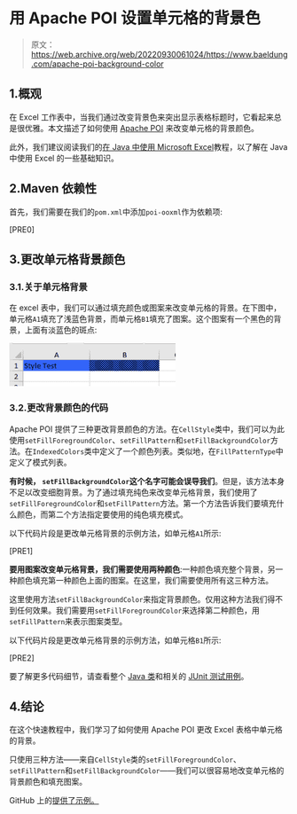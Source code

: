 # 用 Apache POI 设置单元格的背景色

> 原文：<https://web.archive.org/web/20220930061024/https://www.baeldung.com/apache-poi-background-color>

## 1.概观

在 Excel 工作表中，当我们通过改变背景色来突出显示表格标题时，它看起来总是很优雅。本文描述了如何使用 [Apache POI](https://web.archive.org/web/20220524031430/https://poi.apache.org/) 来改变单元格的背景颜色。

此外，我们建议阅读我们的[在 Java 中使用 Microsoft Excel](/web/20220524031430/https://www.baeldung.com/java-microsoft-excel)教程，以了解在 Java 中使用 Excel 的一些基础知识。

## 2.Maven 依赖性

首先，我们需要在我们的`pom.xml`中添加`poi-ooxml`作为依赖项:

[PRE0]

## 3.更改单元格背景颜色

### 3.1.关于单元格背景

在 excel 表中，我们可以通过填充颜色或图案来改变单元格的背景。在下图中，单元格`A1`填充了浅蓝色背景，而单元格`B1`填充了图案。这个图案有一个黑色的背景，上面有淡蓝色的斑点:

[![](img/03db23c7f2c2b2899f124c96d28af8c9.png)](/web/20220524031430/https://www.baeldung.com/wp-content/uploads/2021/11/ExcelCellBackgroundColor-300x78-1.png)

### 3.2.更改背景颜色的代码

Apache POI 提供了三种更改背景颜色的方法。在`CellStyle`类中，我们可以为此使用`setFillForegroundColor`、`setFillPattern`和`setFillBackgroundColor`方法。在`IndexedColors`类中定义了一个颜色列表。类似地，在`FillPatternType`中定义了模式列表。

**有时候， `setFillBackgroundColor`这个名字可能会误导我们**。但是，该方法本身不足以改变细胞背景。为了通过填充纯色来改变单元格背景，我们使用了`setFillForegroundColor`和`setFillPattern`方法。第一个方法告诉我们要填充什么颜色，而第二个方法指定要使用的纯色填充模式。

以下代码片段是更改单元格背景的示例方法，如单元格`A1`所示:

[PRE1]

**要用图案改变单元格背景，我们需要使用两种颜色**:一种颜色填充整个背景，另一种颜色填充第一种颜色上面的图案。在这里，我们需要使用所有这三种方法。

这里使用方法`setFillBackgroundColor`来指定背景颜色。仅用这种方法我们得不到任何效果。我们需要用`setFillForegroundColor`来选择第二种颜色，用`setFillPattern`来表示图案类型。

以下代码片段是更改单元格背景的示例方法，如单元格`B1`所示:

[PRE2]

要了解更多代码细节，请查看整个 [Java 类](https://web.archive.org/web/20220524031430/https://github.com/eugenp/tutorials/blob/5e4e1e4af0917fc73e59860b77a20b4775c453e8/apache-poi/src/main/java/com/baeldung/poi/excel/cellstyle/CellStyleHandler.java)和相关的 [JUnit 测试用例](https://web.archive.org/web/20220524031430/https://github.com/eugenp/tutorials/blob/5e4e1e4af0917fc73e59860b77a20b4775c453e8/apache-poi/src/test/java/com/baeldung/poi/excel/cellstyle/CellStyleHandlerUnitTest.java)。

## 4.结论

在这个快速教程中，我们学习了如何使用 Apache POI 更改 Excel 表格中单元格的背景。

只使用三种方法——来自`CellStyle`类的`setFillForegroundColor`、`setFillPattern`和`setFillBackgroundColor`——我们可以很容易地改变单元格的背景颜色和填充图案。

GitHub 上的[提供了示例。](https://web.archive.org/web/20220524031430/https://github.com/eugenp/tutorials/tree/master/apache-poi)